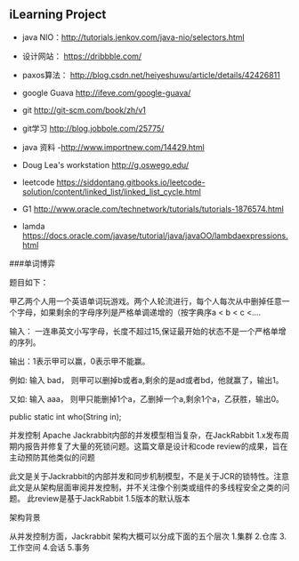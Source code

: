 ## iLearning Project ##

* java NIO：http://tutorials.jenkov.com/java-nio/selectors.html

* 设计网站：
https://dribbble.com/

* paxos算法：
http://blog.csdn.net/heiyeshuwu/article/details/42426811

* google Guava
http://ifeve.com/google-guava/

* git
http://git-scm.com/book/zh/v1

* git学习
http://blog.jobbole.com/25775/

* java 资料
  -http://www.importnew.com/14429.html
* Doug Lea's workstation
  http://g.oswego.edu/
* leetcode
https://siddontang.gitbooks.io/leetcode-solution/content/linked_list/linked_list_cycle.html
* G1
 http://www.oracle.com/technetwork/tutorials/tutorials-1876574.html
* lamda
https://docs.oracle.com/javase/tutorial/java/javaOO/lambdaexpressions.html

###单词博弈

题目如下： 

甲乙两个人用一个英语单词玩游戏。两个人轮流进行，每个人每次从中删掉任意一个字母，如果剩余的字母序列是严格单调递增的（按字典序a < b < c <....

输入： 一连串英文小写字母，长度不超过15,保证最开始的状态不是一个严格单增的序列。 

输出：1表示甲可以赢，0表示甲不能赢。 

例如: 输入 bad， 则甲可以删掉b或者a,剩余的是ad或者bd，他就赢了，输出1。 

又如: 输入 aaa， 则甲只能删掉1个a，乙删掉一个a,剩余1个a，乙获胜，输出0。 

 

  public static int who(String in); 
 
并发控制
Apache Jackrabbit内部的并发模型相当复杂，在JackRabbit 1.x发布周期内报告并修复了大量的死锁问题。这篇文章是设计和code review的成果，旨在主动预防其他类似的问题

此文是关于Jackrabbit的内部并发和同步机制模型，不是关于JCR的锁特性。注意此文是从架构层面审阅并发控制，并不关注像个别类或组件的多线程安全之类的问题。
此review是基于JackRabbit 1.5版本的默认版本

架构背景


从并发控制方面，Jackrabbit 架构大概可以分成下面的五个层次
1.集群
2.仓库
3.工作空间
4.会话
5.事务

